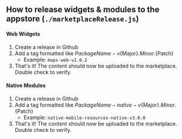 ## How to release widgets & modules to the appstore (`./marketplaceRelease.js`)

#### Web Widgets
1. Create a release in Github
1. Add a tag formatted like ${PackageName}-v${Major}.${Minor}.${Patch}
    - Example: `maps-web-v2.0.2`
1. That's it! The content should now be uploaded to the marketplace. Double check to verify.


#### Native Modules
1. Create a release in Github
1. Add a tag formatted like ${PackageName}-native-v${Major}.${Minor}.${Patch}
    - Example: `native-mobile-resources-native-v3.0.0`
1. That's it! The content should now be uploaded to the marketplace. Double check to verify.